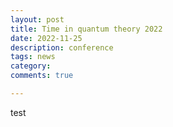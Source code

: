 ```yaml
---
layout: post
title: Time in quantum theory 2022
date: 2022-11-25
description: conference
tags: news 
category:
comments: true

---
```



test
